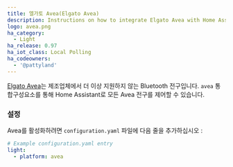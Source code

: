```yaml
---
title: 엘가토 Avea(Elgato Avea)
description: Instructions on how to integrate Elgato Avea with Home Assistant.
logo: avea.png
ha_category:
  - Light
ha_release: 0.97
ha_iot_class: Local Polling
ha_codeowners:
  - '@pattyland'
---
```


[Elgato Avea](https://www.elgato.com/en/news/elgato-avea-transform-your-home)는 제조업체에서 더 이상 지원하지 않는 Bluetooth 전구입니다. `avea` 통합구성요소를 통해 Home Assistant로 모든 Avea 전구를 제어할 수 있습니다.

### 설정

Avea를 활성화하려면 `configuration.yaml` 파일에 다음 줄을 추가하십시오 :

```yaml
# Example configuration.yaml entry
light:
  - platform: avea
```

